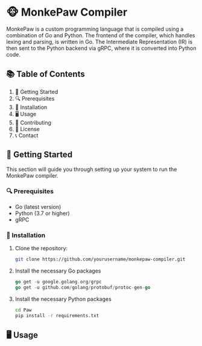 # 🐵 MonkePaw Compiler

MonkePaw is a custom programming language that is compiled using a combination of Go and Python. The frontend of the compiler, which handles lexing and parsing, is written in Go. The Intermediate Representation (IR) is then sent to the Python backend via gRPC, where it is converted into Python code.

## 📚 Table of Contents

1. 🚀 Getting Started
2. 🔍 Prerequisites
3. 💾 Installation
4. 🖥️ Usage
5. 🤝 Contributing
6. 📜 License
7. 📞 Contact

## 🚀 Getting Started

This section will guide you through setting up your system to run the MonkePaw compiler.

### 🔍 Prerequisites

- Go (latest version)
- Python (3.7 or higher)
- gRPC

### 💾 Installation

1. Clone the repository:
   ```bash
   git clone https://github.com/yourusername/monkepaw-compiler.git   
2. Install the necessary Go packages
    ```go
   go get -u google.golang.org/grpc
   go get -u github.com/golang/protobuf/protoc-gen-go

3. Install the necessary Python packages
    ```bash
   cd Paw
   pip install -r requirements.txt
   
## 🖥️ Usage